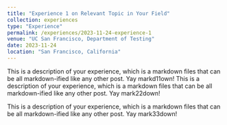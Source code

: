 ```yaml
---
title: "Experience 1 on Relevant Topic in Your Field"
collection: experiences
type: "Experience"
permalink: /experiences/2023-11-24-experience-1
venue: "UC San Francisco, Department of Testing"
date: 2023-11-24
location: "San Francisco, California"
---
```


This is a description of your experience, which is a markdown files that can be all markdown-ified like any other post. Yay markd11own!
This is a description of your experience, which is a markdown files that can be all markdown-ified like any other post. Yay mark22down!

This is a description of your experience, which is a markdown files that can be all markdown-ified like any other post. Yay mark33down!